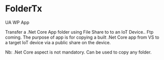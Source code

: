 # FolderTx
UA WP App

Transfer a .Net Core  App folder using File Share to to an IoT  Device.. Ftp coming.
The purpose of app is for copying a built .Net Core app from VS to a target IoT device via a public share on the device.

Nb: .Net Core aspect is not mandatory. Can be used to copy any folder.

